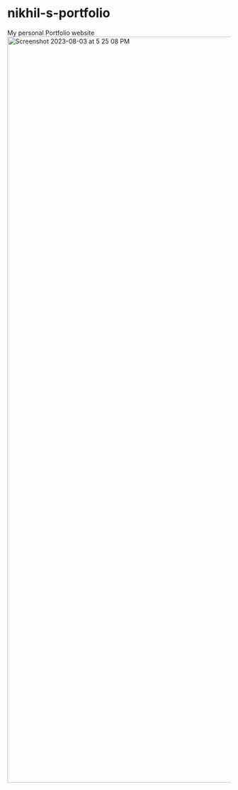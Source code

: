 # nikhil-s-portfolio
My personal Portfolio website
<img width="1679" alt="Screenshot 2023-08-03 at 5 25 08 PM" src="https://github.com/nikhil-pahuja/nikhil-s-portfolio/assets/109670897/f38ab7fd-f5a4-45d5-82e4-ac8b72fa3c86">
